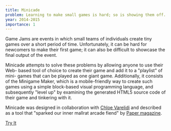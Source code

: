 ```yaml
---
title: Minicade
problem: Learning to make small games is hard; so is showing them off.
year: 2014-2015
importance: 1
---
```

Game Jams are events in which small teams of individuals create tiny games
over a short period of time. Unfortunately, it can be hard for newcomers to
make their first game; it can also be difficult to showcase the final output
of the event.

Minicade attempts to solve these problems by allowing anyone to use their Web-
based tool of choice to create their game and add it to a "playlist" of mini-
games that can be played as one giant game. Additionally, it consists of the
Minigame Maker, which is a mobile-friendly way to create such games using a
simple block-based visual programming language, and subsequently "level up" by
examining the generated HTML5 source code of their game and tinkering with it.

Minicade was designed in collaboration with [Chloe Varelidi][] and 
described as a tool that "sparked our inner mallrat arcade fiend" by
[Paper magazine][].

<a class="button button-primary" href="http://minica.de/">Try It</a>

[Chloe Varelidi]: http://varelidi.com/
[Paper magazine]: http://www.papermag.com/2015/01/these_artists_create_technolog.php
